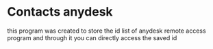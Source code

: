 # Contacts anydesk

this program was created to store the id list of anydesk remote access program and through it you can directly access the saved id
